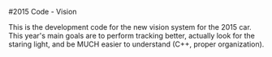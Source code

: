 #2015 Code - Vision

This is the development code for the new vision system for the 2015 car. This year's
main goals are to perform tracking better, actually look for the staring light,
and be MUCH easier to understand (C++, proper organization).
